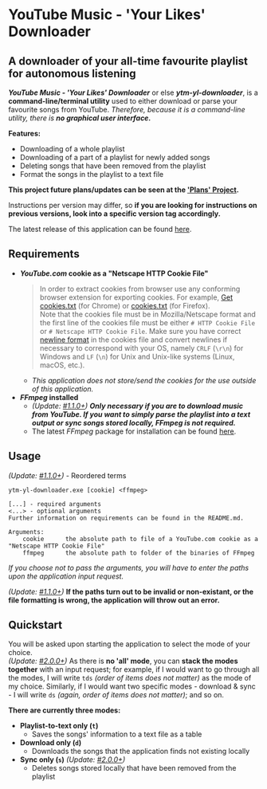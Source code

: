 # **YouTube Music - 'Your Likes' Downloader**
## A downloader of your all-time favourite playlist for autonomous listening

***YouTube Music - 'Your Likes' Downloader*** or else ***ytm-yl-downloader***, is a **command-line/terminal utility** used to either download or parse your favourite songs from YouTube. *Therefore, because it is a command-line utility, there is **no graphical user interface.***

**Features:**
- Downloading of a whole playlist
- Downloading of a part of a playlist for newly added songs
- Deleting songs that have been removed from the playlist
- Format the songs in the playlist to a text file

**This project future plans/updates can be seen at the ['Plans' Project](https://github.com/pepershukov/ytm-yl-downloader/projects/1).**  

Instructions per version may differ, so **if you are looking for instructions on previous versions, look into a specific version tag accordingly.**

The latest release of this application can be found [here](https://github.com/pepershukov/ytm-yl-downloader/releases/latest).

## Requirements

- ***YouTube.com* cookie as a "Netscape HTTP Cookie File"**
  >In order to extract cookies from browser use any conforming browser extension for exporting cookies. For example, [Get cookies.txt](https://chrome.google.com/webstore/detail/get-cookiestxt/bgaddhkoddajcdgocldbbfleckgcbcid/) (for Chrome) or [cookies.txt](https://addons.mozilla.org/en-US/firefox/addon/cookies-txt/) (for Firefox).  
  >Note that the cookies file must be in Mozilla/Netscape format and the first line of the cookies file must be either `# HTTP Cookie File` or `# Netscape HTTP Cookie File`. Make sure you have correct [newline format](https://en.wikipedia.org/wiki/Newline) in the cookies file and convert newlines if necessary to correspond with your OS, namely `CRLF` (`\r\n`) for Windows and `LF` (`\n`) for Unix and Unix-like systems (Linux, macOS, etc.).
  - *This application does not store/send the cookies for the use outside of this application.*
- ***FFmpeg* installed**
  - _(Update: [#1.1.0+](https://github.com/pepershukov/ytm-yl-downloader/releases/tag/v1.1.0))_ _**Only necessary if you are to download music from YouTube. If you want to simply parse the playlist into a text output or sync songs stored locally, FFmpeg is not required.**_
  - The latest *FFmpeg* package for installation can be found [here](https://www.gyan.dev/ffmpeg/builds/ffmpeg-git-full.7z).

## Usage

_(Update: [#1.1.0+](https://github.com/pepershukov/ytm-yl-downloader/releases/tag/v1.1.0))_ - Reordered terms
```
ytm-yl-downloader.exe [cookie] <ffmpeg> 

[...] - required arguments
<...> - optional arguments
Further information on requirements can be found in the README.md.

Arguments:
    cookie      the absolute path to file of a YouTube.com cookie as a "Netscape HTTP Cookie File"
    ffmpeg      the absolute path to folder of the binaries of FFmpeg
```
*If you choose not to pass the arguments, you will have to enter the paths upon the application input request.*

_(Update: [#1.1.0+](https://github.com/pepershukov/ytm-yl-downloader/releases/tag/v1.1.0))_ **If the paths turn out to be invalid or non-existant, or the file formatting is wrong, the application will throw out an error.**

## Quickstart

You will be asked upon starting the application to select the mode of your choice.  
_(Update: [#2.0.0+](https://github.com/pepershukov/ytm-yl-downloader/releases/tag/v2.0.0))_ As there is **no 'all' mode**, you can **stack the modes together** with an input request; for example, if I would want to go through all the modes, I will write `tds` _(order of items does not matter)_ as the mode of my choice. Similarly, if I would want two specific modes - download & sync - I will write `ds` _(again, order of items does not matter)_; and so on.

**There are currently three modes:**
- **Playlist-to-text only (`t`)**
  - Saves the songs' information to a text file as a table
- **Download only (`d`)**
  - Downloads the songs that the application finds not existing locally
- **Sync only (`s`)** _(Update: [#2.0.0+](https://github.com/pepershukov/ytm-yl-downloader/releases/tag/v2.0.0))_
  - Deletes songs stored locally that have been removed from the playlist
